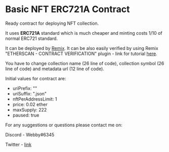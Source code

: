 # Basic NFT ERC721A Contract

Ready contract for deploying NFT collection.

It uses **ERC721A** standard which is much cheaper
and minting costs 1/10 of normal ERC721 standard.

It can be deployed by [Remix](https://remix.ethereum.org/). It can be also easily verified by using Remix "ETHERSCAN - CONTRACT VERIFICATION" plugin - link for tutorial [here](https://www.youtube.com/watch?v=qz9PD2zttmk).

You have to change collection name (26 line of code), collection symbol (26 line of code) and metadata url (12 line of code).

Initial values for contract are:

- uriPrefix: ""
- uriSuffix: ".json"
- nftPerAddressLimit: 1
- price: 0.02 ether
- maxSupply: 222
- paused: true

For any suggestions or questions please contact me on:

Discord - Webby#6345

Twitter - [link](https://twitter.com/nft_webby)
